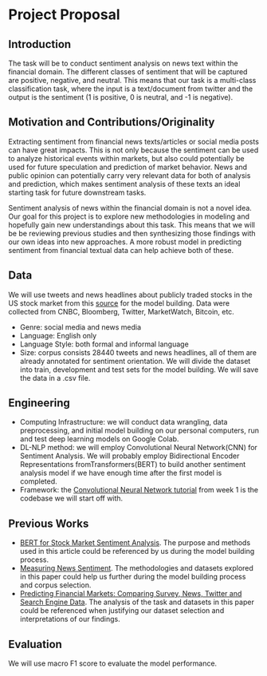 Project Proposal
================

## Introduction

The task will be to conduct sentiment analysis on news text within the financial domain. The different classes of sentiment that will be captured are positive, negative, and neutral. This means that our task is a multi-class classification task, where the input is a text/document from twitter and the output is the sentiment (1 is positive, 0 is neutral, and -1 is negative).

## Motivation and Contributions/Originality

Extracting sentiment from financial news texts/articles or social media posts can have great impacts. This is not only because the sentiment can be used to analyze historical events within markets, but also could potentially be used for future speculation and prediction of market behavior. News and public opinion can potentially carry very relevant data for both of analysis and prediction, which makes sentiment analysis of these texts an ideal starting task for future downstream tasks.

Sentiment analysis of news within the financial domain is not a novel idea. Our goal for this project is to explore new methodologies in modeling and hopefully gain new understandings about this task. This means that we will be be reviewing previous studies and then synthesizing those findings with our own ideas into new approaches. A more robust model in predicting sentiment from financial textual data can help achieve both of these.


## Data

We will use tweets and news headlines about publicly traded stocks in
the US stock market from this
[source](https://www.kaggle.com/vivekrathi055/sentiment-analysis-on-financial-tweets)
for the model building. Data were collected from CNBC, Bloomberg,
Twitter, MarketWatch, Bitcoin, etc.

  - Genre: social media and news media
  - Language: English only
  - Language Style: both formal and informal language
  - Size: corpus consists 28440 tweets and news headlines, all of them
    are already annotated for sentiment orientation. We will divide the
    dataset into train, development and test sets for the model
    building. We will save the data in a .csv file.

## Engineering

  - Computing Infrastructure: we will conduct data wrangling, data
    preprocessing, and initial model building on our personal computers,
    run and test deep learning models on Google Colab.
  - DL-NLP method: we will employ Convolutional Neural Network(CNN) for
    Sentiment Analysis. We will probably employ Bidirectional Encoder
    Representations fromTransformers(BERT) to build another sentiment
    analysis model if we have enough time after the first model is
    completed.  
  - Framework: the [Convolutional Neural Network
    tutorial](https://github.ubc.ca/MDS-CL-2019-20/COLX_585_trends_students/blob/master/labs/Lab1/cnn_text.ipynb)
    from week 1 is the codebase we will start off with.

## Previous Works

  - [BERT for Stock Market Sentiment
    Analysis](https://ieeexplore-ieee-org.ezproxy.library.ubc.ca/stamp/stamp.jsp?tp=&arnumber=8995193).
    The purpose and methods used in this article could be referenced by
    us during the model building process.
  - [Measuring News Sentiment](https://www.frbsf.org/economic-research/publications/working-papers/2017/01/). 
    The methodologies and datasets explored in this paper could help us further
    during the model building process and corpus selection.
  - [Predicting Financial Markets: Comparing Survey, News, Twitter and Search Engine Data](https://arxiv.org/abs/1112.1051).
    The analysis of the task and datasets in this paper could be referenced
    when justifying our dataset selection and interpretations of our findings.

## Evaluation

We will use macro F1 score to evaluate the model performance.
